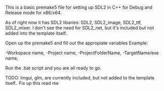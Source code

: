 This is a basic premake5 file for setting up SDL2 in C++ for Debug and Release mode for x86/x64.

As of right now it has SDL2 libaries:
SDL2,
SDL2_image,
SDL2_ttf,
SDL2_mixer.
I don't see the need for SDL2_net, but it's included but not added into the template itself.

Open up the premake5 and fill out the appropiate variables
Example:

-Workspace name,
-Project name,
-ProjectFolderName,
-TargetName/exe name,

Run the .bat script and you are all ready to go.

TODO: Imgui, glm, are currently included, but not added to the template itself..
Fix up this read me

